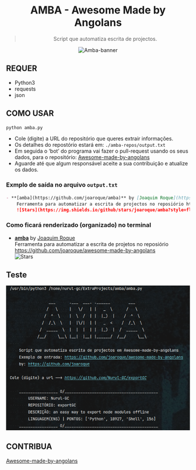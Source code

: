 <div align="center">
  
# AMBA - Awesome Made by Angolans

> Script que automatiza escrita de projectos.

![Amba-banner](screenshots/amba.jpg)

</div>

## REQUER

- Python3
- requests
- json

## COMO USAR

```sh
python amba.py
```

- Cole (digite) a URL do repositório que queres extrair informações.
- Os detalhes do repostório estará em: `./amba-repos/output.txt`
- Em seguida o ‘bot’ do programa vai fazer o pull-request usando os seus dados, para o repositório: [Awesome-made-by-angolans](https://github.com/joaroque/awesome-made-by-angolans)
- Aguarde até que algum responsável aceite a sua contribuição e atualize os dados.

### Exmplo de saída no arquivo `output.txt`

```md
- **[amba](https://github.com/joaroque/amba)** by [Joaquim Roque](https://github.com/joaroque)   
    Ferramenta para automatizar a escrita de projectos no reposiório https://github.com/joaroque/awesome-made-by-angolans  
    ![Stars](https://img.shields.io/github/stars/joaroque/amba?style=flat-square)
```

### Como ficará renderizado (organizado) no terminal

- **[amba](https://github.com/joaroque/amba)** by [Joaquim Roque](https://github.com/joaroque) \
    Ferramenta para automatizar a escrita de projetos no reposiório <https://github.com/joaroque/awesome-made-by-angolans> \
   ![Stars](https://img.shields.io/github/stars/joaroque/amba?style=flat-square)

## Teste

![teste-imagem](screenshots/teste.png)

## CONTRIBUA

[Awesome-made-by-angolans](https://github.com/joaroque/awesome-made-by-angolans)
